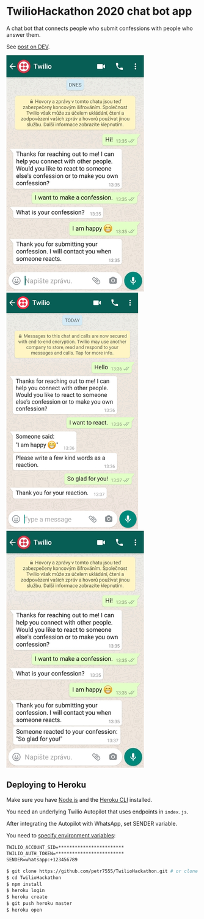 # TwilioHackathon 2020 chat bot app

A chat bot that connects people who submit confessions with people who answer them.

See [post on DEV](https://dev.to/petr7555/twiliohackathon-autopilot-node-js-postgresql-3p09).

![making a confession](img/img_submit_1.jpg)   ![reacting to confession](img/img_react_1.jpg)   ![reacting to confession](img/img_submit_2.jpg)

## Deploying to Heroku

Make sure you have [Node.js](http://nodejs.org/) and the [Heroku CLI](https://cli.heroku.com/) installed.

You need an underlying Twilio Autopilot that uses endpoints in `index.js`.

After integrating the Autopilot with WhatsApp, set SENDER variable.

You need to [specify environment variables](https://devcenter.heroku.com/articles/config-vars):

```
TWILIO_ACCOUNT_SID=************************
TWILIO_AUTH_TOKEN=*************************
SENDER=whatsapp:+123456789
```

```sh
$ git clone https://github.com/petr7555/TwilioHackathon.git # or clone your own fork
$ cd TwilioHackathon
$ npm install
$ heroku login
$ heroku create
$ git push heroku master
$ heroku open
```